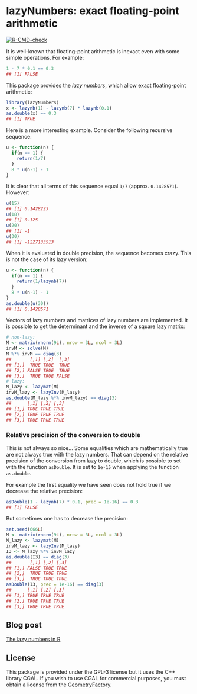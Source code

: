 lazyNumbers: exact floating-point arithmetic
================

<!-- badges: start -->

[![R-CMD-check](https://github.com/stla/lazyNumbers/actions/workflows/R-CMD-check.yaml/badge.svg)](https://github.com/stla/lazyNumbers/actions/workflows/R-CMD-check.yaml)
<!-- badges: end -->

It is well-known that floating-point arithmetic is inexact even with
some simple operations. For example:

``` r
1 - 7 * 0.1 == 0.3
## [1] FALSE
```

This package provides the *lazy numbers*, which allow exact
floating-point arithmetic:

``` r
library(lazyNumbers)
x <- lazynb(1) - lazynb(7) * lazynb(0.1)
as.double(x) == 0.3
## [1] TRUE
```

Here is a more interesting example. Consider the following recursive
sequence:

``` r
u <- function(n) {
  if(n == 1) {
    return(1/7)
  }
  8 * u(n-1) - 1
}
```

It is clear that all terms of this sequence equal `1/7` (approx.
`0.1428571`). However:

``` r
u(15)
## [1] 0.1428223
u(18)
## [1] 0.125
u(20)
## [1] -1
u(30)
## [1] -1227133513
```

When it is evaluated in double precision, the sequence becomes crazy.
This is not the case of its lazy version:

``` r
u <- function(n) {
  if(n == 1) {
    return(1/lazynb(7))
  }
  8 * u(n-1) - 1
}
as.double(u(30))
## [1] 0.1428571
```

Vectors of lazy numbers and matrices of lazy numbers are implemented. It
is possible to get the determinant and the inverse of a square lazy
matrix:

``` r
# non-lazy:
M <- matrix(rnorm(9L), nrow = 3L, ncol = 3L)
invM <- solve(M)
M %*% invM == diag(3)
##       [,1] [,2]  [,3]
## [1,]  TRUE TRUE  TRUE
## [2,] FALSE TRUE  TRUE
## [3,]  TRUE TRUE FALSE
# lazy:
M_lazy <- lazymat(M)
invM_lazy <- lazyInv(M_lazy)
as.double(M_lazy %*% invM_lazy) == diag(3)
##      [,1] [,2] [,3]
## [1,] TRUE TRUE TRUE
## [2,] TRUE TRUE TRUE
## [3,] TRUE TRUE TRUE
```

### Relative precision of the conversion to double

This is not always so nice… Some equalities which are mathematically
true are not always true with the lazy numbers. That can depend on the
relative precision of the conversion from lazy to double, which is
possible to set with the function `asDouble`. It is set to `1e-15` when
applying the function `as.double`.

For example the first equality we have seen does not hold true if we
decrease the relative precision:

``` r
asDouble(1 - lazynb(7) * 0.1, prec = 1e-16) == 0.3
## [1] FALSE
```

But sometimes one has to decrease the precision:

``` r
set.seed(666L)
M <- matrix(rnorm(9L), nrow = 3L, ncol = 3L)
M_lazy <- lazymat(M)
invM_lazy <- lazyInv(M_lazy)
I3 <- M_lazy %*% invM_lazy
as.double(I3) == diag(3)
##       [,1] [,2] [,3]
## [1,] FALSE TRUE TRUE
## [2,]  TRUE TRUE TRUE
## [3,]  TRUE TRUE TRUE
asDouble(I3, prec = 1e-16) == diag(3)
##      [,1] [,2] [,3]
## [1,] TRUE TRUE TRUE
## [2,] TRUE TRUE TRUE
## [3,] TRUE TRUE TRUE
```

## Blog post

[The lazy numbers in
R](https://laustep.github.io/stlahblog/posts/lazyNumbers.html)

## License

This package is provided under the GPL-3 license but it uses the C++
library CGAL. If you wish to use CGAL for commercial purposes, you must
obtain a license from the
[GeometryFactory](https://geometryfactory.com).

